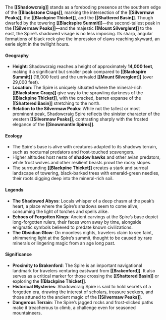 
The **[[Shadowcraig]]** stands as a foreboding presence at the southern edge of the **[[Blackstone Crags]]**, marking the intersection of the **[[Silvermaw Peaks]]**, the **[[Blackpine Thicket]]**, and the **[[Shattered Basin]]**. Though dwarfed by the towering **[[Blackspire Summit]]**—the second-tallest peak in the **[[Silvermaw Peaks]]**—and the majestic **[[Mount Silverglent]]** to the east, the Spire’s shadowed visage is no less imposing. Its sharp, angular formations of black rock give the impression of claws reaching skyward, an eerie sight in the twilight hours.

#### **Geography**

- **Height**: Shadowcraig reaches a height of approximately **14,000 feet**, making it a significant but smaller peak compared to **[[Blackspire Summit]]** (18,000 feet) and the unrivaled **[[Mount Silverglent]]** (over 29,000 feet).
- **Location**: The Spire is uniquely situated where the mineral-rich **[[Blackstone Crags]]** give way to the sprawling darkness of the **[[Blackpine Thicket]]**, with the cracked, barren expanse of the **[[Shattered Basin]]** stretching to the north.
- **Relation to the Silvermaw Peaks**: While not the tallest or most prominent peak, Shadowcraig Spire reflects the sinister character of the western **[[Silvermaw Peaks]]**, contrasting sharply with the frosted elegance of the **[[Snowmantle Spires]]**.

#### **Ecology**

- The Spire's base is alive with creatures adapted to its shadowy terrain, such as nocturnal predators and frost-touched scavengers.
- Higher altitudes host nests of **shadow hawks** and other avian predators, while frost wolves and other resilient beasts prowl the rocky slopes.
- The surrounding **[[Blackpine Thicket]]** creates a stark and surreal landscape of towering, black-barked trees with emerald-green needles, their roots digging deep into the mineral-rich soil.

#### **Legends**

- **The Shadowed Abyss**: Locals whisper of a deep chasm at the peak’s heart, a place where the Spire’s shadows seem to come alive, consuming the light of torches and spells alike.
- **Echoes of Forgotten Kings**: Ancient carvings at the Spire’s base depict long-forgotten rulers, their faces worn away by time, alongside enigmatic symbols believed to predate known civilizations.
- **The Obsidian Glow**: On moonless nights, travelers claim to see faint, shimmering light at the Spire’s summit, thought to be caused by rare minerals or lingering magic from an age long past.

#### **Significance**

- **Proximity to Brakenford**: The Spire is an important navigational landmark for travelers venturing eastward from **[[Brakenford]]**. It also serves as a critical marker for those crossing the **[[Shattered Basin]]** or exploring the **[[Blackpine Thicket]]**.
- **Historical Mysteries**: Shadowcraig Spire is said to hold secrets of a forgotten era, drawing the interest of scholars, treasure seekers, and those attuned to the ancient magic of the **[[Silvermaw Peaks]]**.
- **Dangerous Terrain**: The Spire’s jagged rocks and frost-slicked paths make it treacherous to climb, a challenge even for seasoned mountaineers.